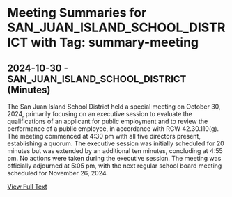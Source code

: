 # Meeting Summaries for SAN_JUAN_ISLAND_SCHOOL_DISTRICT with Tag: summary-meeting

## 2024-10-30 - SAN_JUAN_ISLAND_SCHOOL_DISTRICT (Minutes)

The San Juan Island School District held a special meeting on October 30, 2024, primarily focusing on an executive session to evaluate the qualifications of an applicant for public employment and to review the performance of a public employee, in accordance with RCW 42.30.110(g). The meeting commenced at 4:30 pm with all five directors present, establishing a quorum. The executive session was initially scheduled for 20 minutes but was extended by an additional ten minutes, concluding at 4:55 pm. No actions were taken during the executive session. The meeting was officially adjourned at 5:05 pm, with the next regular school board meeting scheduled for November 26, 2024.

[View Full Text](https://raw.githubusercontent.com/VoronoiPerspectives/WashingtonStateSchoolBoardExplorer/refs/heads/main/data/countries/usa/states/wa/counties/san_juan/school_boards/san_juan_island_school_district/2024/2024-10-30-spcexecbdmeeting-minutes.txt)

